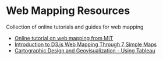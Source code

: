 # Web Mapping Resources
Collection of online tutorials and guides for web mapping 

- [Online tutorial on web mapping from MIT](http://duspviz.mit.edu/web-map-workshop/)
- [Introduction to D3.js Web Mapping Through 7 Simple Maps](http://maptimelex.github.io/d3-mapping/)
- [Cartographic Design and Geovisualization - Using Tableau](http://www.geog.ucsb.edu/~kclarke/Geography183/Geog183.html)
